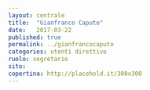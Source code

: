 ```yaml
---
layout: centrale
title:  "Gianfranco Caputo"
date:   2017-03-22
published: true
permalink: ../gianfrancocaputo
categories: utenti direttivo
ruolo: segretario
sito: 
copertina: http://placehold.it/300x300
---
```

